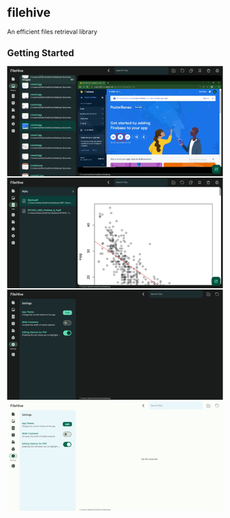 # filehive

An efficient files retrieval library

## Getting Started

![image_preview](<screenshots/image_preview.png>)
![pdf_preview](<screenshots/pdf_preview.png>)
![settings_dart](<screenshots/settings_dart.png>)
![settings_light](<screenshots/settings_light.png>)

